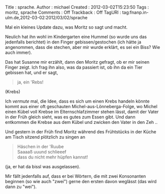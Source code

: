 Title     : sprache.
Author    : michael
Created   : 2012-03-02T15:23:50
Tags      : moritz, sprache
Comments  : Off
Trackback : Off
TagURI    : tag:fnanp.in-ulm.de,2012-03-02:2012/03/02/sprache

Mal ein kleines Update dazu, was Moritz so sagt und macht.

Neulich hat ihn wohl im Kindergarten eine Hummel (so wurde uns das jedenfalls
berichtet) in den Finger gebissen/gestochen (ich hätte ja angenommen, dass die
stechen, aber mir wurde erklärt, es sei ein Biss? Wie auch immer).

Das hat Susanne mir erzählt, dann den Moritz gefragt, ob er mir seinen Finger
zeigt. Ich frag ihn also, was da passiert ist, ob ihn da ein Tier gebissen
hat, und er sagt,

> ja, ein 'Rebs!

(Krebs)

Ich *vermute* mal, die Idee, dass es sich um einen Krebs handeln könnte kommt
aus einer oft geschauten Michel-aus-Lönneberga-Folge, wo Michel einen Kübel
voll Krebse im Elternschlafzimmer stehen lässt, damit der Vater in der Früh
gleich sieht, was es gutes zum Essen gibt. Und dann entkommen die Krebse aus
dem Kübel und zwicken den Vater in den Zeh ..

Und gestern in der Früh find Moritz während des Frühtstücks in der Küche am
Tisch sitzend plötzlich zu singen an

> Häschen in der 'Ruube  
> Saaaaß uuund schlieeef  
> dass du nicht mehr hüpfen kannst!

(ja, er hat da bissl was ausgelassen).

Mir fällt jedenfalls auf, dass er bei Wörtern, die mit zwei Konsonanten
beginnen (so wie auch "zwei") gerne den ersten davon weglässt (das wird dann
zu "wei").
